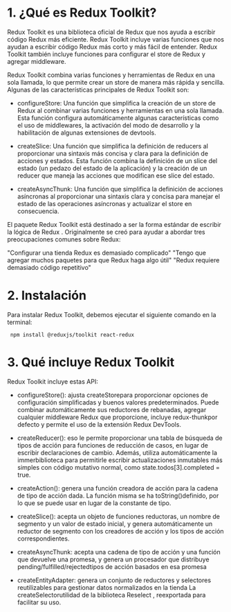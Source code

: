 # 1. ¿Qué es Redux Toolkit?
Redux Toolkit es una biblioteca oficial de Redux que nos ayuda a escribir código Redux más eficiente. Redux Toolkit incluye varias funciones que nos ayudan a escribir código Redux más corto y más fácil de entender. Redux Toolkit también incluye funciones para configurar el store de Redux y agregar middleware.

Redux Toolkit combina varias funciones y herramientas de Redux en una sola llamada, lo que permite crear un store de manera más rápida y sencilla. Algunas de las características principales de Redux Toolkit son:

  - configureStore: Una función que simplifica la creación de un store de Redux al combinar varias funciones y herramientas en una sola llamada. Esta función configura automáticamente algunas características como el uso de middlewares, la activación del modo de desarrollo y la habilitación de algunas extensiones de devtools.

  - createSlice: Una función que simplifica la definición de reducers al proporcionar una sintaxis más concisa y clara para la definición de acciones y estados. Esta función combina la definición de un slice del estado (un pedazo del estado de la aplicación) y la creación de un reducer que maneja las acciones que modifican ese slice del estado.

  - createAsyncThunk: Una función que simplifica la definición de acciones asíncronas al proporcionar una sintaxis clara y concisa para manejar el estado de las operaciones asíncronas y actualizar el store en consecuencia.

El paquete Redux Toolkit está destinado a ser la forma estándar de escribir la lógica de Redux . Originalmente se creó para ayudar a abordar tres preocupaciones comunes sobre Redux:

  "Configurar una tienda Redux es demasiado complicado"
  "Tengo que agregar muchos paquetes para que Redux haga algo útil"
  "Redux requiere demasiado código repetitivo"

# 2. Instalación
Para instalar Redux Toolkit, debemos ejecutar el siguiente comando en la terminal:
```
 npm install @reduxjs/toolkit react-redux
```

# 3. Qué incluye Redux Toolkit
Redux Toolkit incluye estas API:

  - configureStore(): ajusta createStorepara proporcionar opciones de configuración simplificadas y buenos valores predeterminados. Puede combinar automáticamente sus reductores de rebanadas, agregar cualquier middleware Redux que proporcione, incluye redux-thunkpor defecto y permite el uso de la extensión Redux DevTools.

  - createReducer(): eso le permite proporcionar una tabla de búsqueda de tipos de acción para funciones de reducción de casos, en lugar de escribir declaraciones de cambio. Además, utiliza automáticamente la immerbiblioteca para permitirle escribir actualizaciones inmutables más simples con código mutativo normal, como state.todos[3].completed = true.
  - createAction(): genera una función creadora de acción para la cadena de tipo de acción dada. La función misma se ha toString()definido, por lo que se puede usar en lugar de la constante de tipo.

  - createSlice(): acepta un objeto de funciones reductoras, un nombre de segmento y un valor de estado inicial, y genera automáticamente un reductor de segmento con los creadores de acción y los tipos de acción correspondientes.

  - createAsyncThunk: acepta una cadena de tipo de acción y una función que devuelve una promesa, y genera un procesador que distribuye pending/fulfilled/rejectedtipos de acción basados ​​en esa promesa

  - createEntityAdapter: genera un conjunto de reductores y selectores reutilizables para gestionar datos normalizados en la tienda
La createSelectorutilidad de la biblioteca Reselect , reexportada para facilitar su uso.
